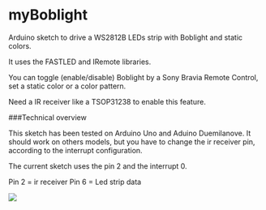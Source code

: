 # myBoblight
Arduino sketch to drive a WS2812B LEDs strip with Boblight and static colors.

It uses the FASTLED and IRemote libraries.

You can toggle (enable/disable) Boblight by a Sony Bravia Remote Control, set a static color or a color pattern.

Need a IR receiver like a TSOP31238 to enable this feature.

###Technical overview

This sketch has been tested on Arduino Uno and Aduino Duemilanove. 
It should work on others models, but you have to change the ir receiver pin, according to the interrupt configuration.

The current sketch uses the pin 2 and the interrupt 0.

Pin 2 = ir receiver
Pin 6 = Led strip data

![]({{site.baseurl}}//myBoblightIr3.png)




